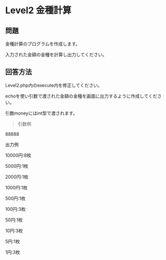 Level2 金種計算
=============================================

問題
-----------------------
金種計算のプログラムを作成します。

入力された金額の金種を計算し出力してください。

回答方法
----
Level2.php内のexecute内を修正してください。

echoを使い引数で渡された金額の金種を画面に出力するように作成してください。

引数moneyにはint型で渡されます。
>引数例
>
88888
>
出力例
>
10000円:8枚
>
5000円:1枚
>
2000円:1枚
>
1000円:1枚
>
500円:1枚
>
100円:3枚
>
50円:1枚
>
10円:3枚
>
5円:1枚
>
1円:3枚
